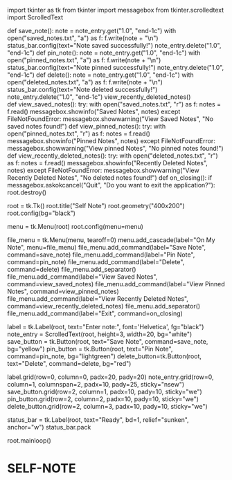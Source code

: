 import tkinter as tk
from tkinter import messagebox
from tkinter.scrolledtext import ScrolledText


def save_note():
    note = note_entry.get("1.0", "end-1c")
    with open("saved_notes.txt", "a") as f:
        f.write(note + "\n")
    status_bar.config(text="Note saved successfully!")
    note_entry.delete("1.0", "end-1c")
def pin_note():
    note = note_entry.get("1.0", "end-1c")
    with open("pinned_notes.txt", "a") as f:
        f.write(note + "\n")
    status_bar.config(text="Note pinned successfully!")
    note_entry.delete("1.0", "end-1c")
def delete():
    note = note_entry.get("1.0", "end-1c")
    with open("deleted_notes.txt", "a") as f:
        f.write(note + "\n")
    status_bar.config(text="Note deleted successfully!")
    note_entry.delete("1.0", "end-1c")
    view_recently_deleted_notes()  
def view_saved_notes():
    try:
        with open("saved_notes.txt", "r") as f:
            notes = f.read()
            messagebox.showinfo("Saved Notes", notes)
    except FileNotFoundError:
        messagebox.showwarning("View Saved Notes", "No saved notes found!")
def view_pinned_notes():
    try:
        with open("pinned_notes.txt", "r") as f:
            notes = f.read()
            messagebox.showinfo("Pinned Notes", notes)
    except FileNotFoundError:
        messagebox.showwarning("View pinned Notes", "No pinned notes found!")
def view_recently_deleted_notes():
    try:
        with open("deleted_notes.txt", "r") as f:
            notes = f.read()
            messagebox.showinfo("Recently Deleted Notes", notes)
    except FileNotFoundError:
        messagebox.showwarning("View Recently Deleted Notes", "No deleted notes found!")
def on_closing():
    if messagebox.askokcancel("Quit", "Do you want to exit the application?"):
        root.destroy()

root = tk.Tk()
root.title("Self Note")
root.geometry("400x200")
root.config(bg="black")

menu = tk.Menu(root)
root.config(menu=menu)

file_menu = tk.Menu(menu, tearoff=0)
menu.add_cascade(label="On My Note", menu=file_menu)
file_menu.add_command(label="Save Note", command=save_note)
file_menu.add_command(label="Pin Note", command=pin_note)
file_menu.add_command(label="Delete", command=delete)
file_menu.add_separator()
file_menu.add_command(label="View Saved Notes", command=view_saved_notes)
file_menu.add_command(label="View Pinned Notes", command=view_pinned_notes)
file_menu.add_command(label="View Recently Deleted Notes", command=view_recently_deleted_notes)
file_menu.add_separator()
file_menu.add_command(label="Exit", command=on_closing)


label = tk.Label(root, text="Enter note:", font='Helvetica', fg="black")
note_entry = ScrolledText(root, height=3, width=20, bg="white")
save_button = tk.Button(root, text="Save Note", command=save_note, bg="yellow")
pin_button = tk.Button(root, text="Pin Note", command=pin_note, bg="lightgreen")
delete_button=tk.Button(root, text="Delete", command=delete, bg="red")

label.grid(row=0, column=0, padx=20, pady=20)
note_entry.grid(row=0, column=1, columnspan=2, padx=10, pady=25, sticky="nsew")
save_button.grid(row=2, column=1, padx=10, pady=10, sticky="we")
pin_button.grid(row=2, column=2, padx=10, pady=10, sticky="we")
delete_button.grid(row=2, column=3, padx=10, pady=10, sticky="we")

status_bar = tk.Label(root, text="Ready", bd=1, relief="sunken", anchor="w")
status_bar.pack

root.mainloop()
# SELF-NOTE
